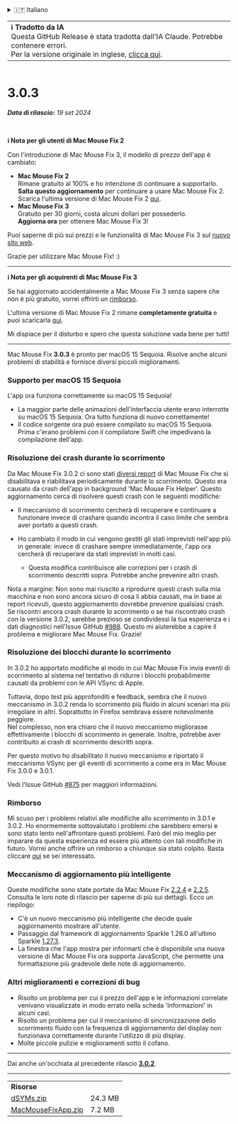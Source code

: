 <details>
<summary>🇮🇹 Italiano</summary>

[🇬🇧 English (GitHub Release)](https://github.com/noah-nuebling/mac-mouse-fix/releases/tag/3.0.3)\
[🇦🇩 Català](https://redirect.macmousefix.com/?target=mmf-release&tag=3.0.3&locale=ca)\
[🇩🇪 Deutsch](https://redirect.macmousefix.com/?target=mmf-release&tag=3.0.3&locale=de)\
[🇪🇸 Español](https://redirect.macmousefix.com/?target=mmf-release&tag=3.0.3&locale=es)\
[🇫🇷 Français](https://redirect.macmousefix.com/?target=mmf-release&tag=3.0.3&locale=fr)\
[🇮🇩 Indonesia](https://redirect.macmousefix.com/?target=mmf-release&tag=3.0.3&locale=id)\
**🇮🇹 Italiano**\
[🇭🇺 Magyar](https://redirect.macmousefix.com/?target=mmf-release&tag=3.0.3&locale=hu)\
[🇳🇱 Nederlands](https://redirect.macmousefix.com/?target=mmf-release&tag=3.0.3&locale=nl)\
[🇵🇱 Polski](https://redirect.macmousefix.com/?target=mmf-release&tag=3.0.3&locale=pl)\
[🇧🇷 Português (Brasil)](https://redirect.macmousefix.com/?target=mmf-release&tag=3.0.3&locale=pt-BR)\
[🇵🇹 Português (Portugal)](https://redirect.macmousefix.com/?target=mmf-release&tag=3.0.3&locale=pt-PT)\
[🇷🇴 Română](https://redirect.macmousefix.com/?target=mmf-release&tag=3.0.3&locale=ro)\
[🇸🇪 Svenska](https://redirect.macmousefix.com/?target=mmf-release&tag=3.0.3&locale=sv)\
[🇻🇳 Tiếng Việt](https://redirect.macmousefix.com/?target=mmf-release&tag=3.0.3&locale=vi)\
[🇹🇷 Türkçe](https://redirect.macmousefix.com/?target=mmf-release&tag=3.0.3&locale=tr)\
[🇨🇿 Čeština](https://redirect.macmousefix.com/?target=mmf-release&tag=3.0.3&locale=cs)\
[🇬🇷 Ελληνικά](https://redirect.macmousefix.com/?target=mmf-release&tag=3.0.3&locale=el)\
[🇷🇺 Русский](https://redirect.macmousefix.com/?target=mmf-release&tag=3.0.3&locale=ru)\
[🇺🇦 Українська](https://redirect.macmousefix.com/?target=mmf-release&tag=3.0.3&locale=uk)\
[🇮🇱 עברית](https://redirect.macmousefix.com/?target=mmf-release&tag=3.0.3&locale=he)\
[🇸🇦 العربية](https://redirect.macmousefix.com/?target=mmf-release&tag=3.0.3&locale=ar)\
[🇮🇳 हिन्दी](https://redirect.macmousefix.com/?target=mmf-release&tag=3.0.3&locale=hi)\
[🇹🇭 ไทย](https://redirect.macmousefix.com/?target=mmf-release&tag=3.0.3&locale=th)\
[🇨🇳 中文 (简体)](https://redirect.macmousefix.com/?target=mmf-release&tag=3.0.3&locale=zh-Hans)\
[🇨🇳 中文 (繁體)](https://redirect.macmousefix.com/?target=mmf-release&tag=3.0.3&locale=zh-Hant)\
[🇭🇰 中文（香港)](https://redirect.macmousefix.com/?target=mmf-release&tag=3.0.3&locale=zh-HK)\
[🇯🇵 日本語](https://redirect.macmousefix.com/?target=mmf-release&tag=3.0.3&locale=ja)\
[🇰🇷 한국어](https://redirect.macmousefix.com/?target=mmf-release&tag=3.0.3&locale=ko)\
[Help translate Mac Mouse Fix to different languages!](https://github.com/noah-nuebling/mac-mouse-fix/discussions/731)
</details>
<table align=><td>
<b>ℹ️ Tradotto da IA</b><br>
Questa GitHub Release è stata tradotta dall'IA Claude. Potrebbe contenere errori.<br>
Per la versione originale in inglese, <a href="https://github.com/noah-nuebling/mac-mouse-fix/releases/tag/3.0.3">clicca qui</a>.
</td></table>

<table></table>

# 3.0.3
***Data di rilascio:** 19 set 2024*

<br>

**ℹ️ Nota per gli utenti di Mac Mouse Fix 2**

Con l'introduzione di Mac Mouse Fix 3, il modello di prezzo dell'app è cambiato:

- **Mac Mouse Fix 2**\
Rimane gratuito al 100% e ho intenzione di continuare a supportarlo.\
**Salta questo aggiornamento** per continuare a usare Mac Mouse Fix 2. Scarica l'ultima versione di Mac Mouse Fix 2 [qui](https://redirect.macmousefix.com/?target=mmf2-latest&locale=it).
- **Mac Mouse Fix 3**\
Gratuito per 30 giorni, costa alcuni dollari per possederlo.\
**Aggiorna ora** per ottenere Mac Mouse Fix 3!

Puoi saperne di più sui prezzi e le funzionalità di Mac Mouse Fix 3 sul [nuovo sito web](https://macmousefix.com/).

Grazie per utilizzare Mac Mouse Fix! :)

---

**ℹ️ Nota per gli acquirenti di Mac Mouse Fix 3**

Se hai aggiornato accidentalmente a Mac Mouse Fix 3 senza sapere che non è più gratuito, vorrei offrirti un [rimborso](https://redirect.macmousefix.com/?target=mmf-apply-for-refund&locale=it).

L'ultima versione di Mac Mouse Fix 2 rimane **completamente gratuita** e puoi scaricarla [qui](https://redirect.macmousefix.com/?target=mmf2-latest&locale=it).

Mi dispiace per il disturbo e spero che questa soluzione vada bene per tutti!

---

Mac Mouse Fix **3.0.3** è pronto per macOS 15 Sequoia. Risolve anche alcuni problemi di stabilità e fornisce diversi piccoli miglioramenti.

### Supporto per macOS 15 Sequoia

L'app ora funziona correttamente su macOS 15 Sequoia!

- La maggior parte delle animazioni dell'interfaccia utente erano interrotte su macOS 15 Sequoia. Ora tutto funziona di nuovo correttamente!
- Il codice sorgente ora può essere compilato su macOS 15 Sequoia. Prima c'erano problemi con il compilatore Swift che impedivano la compilazione dell'app.

### Risoluzione dei crash durante lo scorrimento

Da Mac Mouse Fix 3.0.2 ci sono stati [diversi report](https://github.com/noah-nuebling/mac-mouse-fix/issues/988) di Mac Mouse Fix che si disabilitava e riabilitava periodicamente durante lo scorrimento. Questo era causato da crash dell'app in background 'Mac Mouse Fix Helper'. Questo aggiornamento cerca di risolvere questi crash con le seguenti modifiche:

- Il meccanismo di scorrimento cercherà di recuperare e continuare a funzionare invece di crashare quando incontra il caso limite che sembra aver portato a questi crash.
- Ho cambiato il modo in cui vengono gestiti gli stati imprevisti nell'app più in generale: invece di crashare sempre immediatamente, l'app ora cercherà di recuperare da stati imprevisti in molti casi.

    - Questa modifica contribuisce alle correzioni per i crash di scorrimento descritti sopra. Potrebbe anche prevenire altri crash.

Nota a margine: Non sono mai riuscito a riprodurre questi crash sulla mia macchina e non sono ancora sicuro di cosa li abbia causati, ma in base ai report ricevuti, questo aggiornamento dovrebbe prevenire qualsiasi crash. Se riscontri ancora crash durante lo scorrimento o se hai riscontrato crash con la versione 3.0.2, sarebbe prezioso se condividessi la tua esperienza e i dati diagnostici nell'Issue GitHub [#988](https://github.com/noah-nuebling/mac-mouse-fix/issues/988). Questo mi aiuterebbe a capire il problema e migliorare Mac Mouse Fix. Grazie!

### Risoluzione dei blocchi durante lo scorrimento

In 3.0.2 ho apportato modifiche al modo in cui Mac Mouse Fix invia eventi di scorrimento al sistema nel tentativo di ridurre i blocchi probabilmente causati da problemi con le API VSync di Apple.

Tuttavia, dopo test più approfonditi e feedback, sembra che il nuovo meccanismo in 3.0.2 renda lo scorrimento più fluido in alcuni scenari ma più irregolare in altri. Soprattutto in Firefox sembrava essere notevolmente peggiore.\
Nel complesso, non era chiaro che il nuovo meccanismo migliorasse effettivamente i blocchi di scorrimento in generale. Inoltre, potrebbe aver contribuito ai crash di scorrimento descritti sopra.

Per questo motivo ho disabilitato il nuovo meccanismo e riportato il meccanismo VSync per gli eventi di scorrimento a come era in Mac Mouse Fix 3.0.0 e 3.0.1.

Vedi l'Issue GitHub [#875](https://github.com/noah-nuebling/mac-mouse-fix/issues/875) per maggiori informazioni.

### Rimborso

Mi scuso per i problemi relativi alle modifiche allo scorrimento in 3.0.1 e 3.0.2. Ho enormemente sottovalutato i problemi che sarebbero emersi e sono stato lento nell'affrontare questi problemi. Farò del mio meglio per imparare da questa esperienza ed essere più attento con tali modifiche in futuro. Vorrei anche offrire un rimborso a chiunque sia stato colpito. Basta cliccare [qui](https://redirect.macmousefix.com/?target=mmf-apply-for-refund&locale=it) se sei interessato.

### Meccanismo di aggiornamento più intelligente

Queste modifiche sono state portate da Mac Mouse Fix [2.2.4](https://redirect.macmousefix.com/?target=mmf-release&tag=2.2.4&locale=it) e [2.2.5](https://redirect.macmousefix.com/?target=mmf-release&tag=2.2.5&locale=it). Consulta le loro note di rilascio per saperne di più sui dettagli. Ecco un riepilogo:

- C'è un nuovo meccanismo più intelligente che decide quale aggiornamento mostrare all'utente.
- Passaggio dal framework di aggiornamento Sparkle 1.26.0 all'ultimo Sparkle [1.27.3](https://github.com/sparkle-project/Sparkle/releases/tag/1.27.3).
- La finestra che l'app mostra per informarti che è disponibile una nuova versione di Mac Mouse Fix ora supporta JavaScript, che permette una formattazione più gradevole delle note di aggiornamento.

### Altri miglioramenti e correzioni di bug

- Risolto un problema per cui il prezzo dell'app e le informazioni correlate venivano visualizzate in modo errato nella scheda 'Informazioni' in alcuni casi.
- Risolto un problema per cui il meccanismo di sincronizzazione dello scorrimento fluido con la frequenza di aggiornamento del display non funzionava correttamente durante l'utilizzo di più display.
- Molte piccole pulizie e miglioramenti sotto il cofano.

---

Dai anche un'occhiata al precedente rilascio [**3.0.2**](https://redirect.macmousefix.com/?target=mmf-release&tag=3.0.2&locale=it).

---

<table align="start">
<tr>
    <td colspan=2>
        <b>Risorse</b>
    </td>
</tr>
<tr>
    <td><a href="https://github.com/noah-nuebling/mac-mouse-fix/releases/download/3.0.3/dSYMs.zip">dSYMs.zip</a></td>
    <td>24.3 MB</td>
</tr>
<tr>
    <td><a href="https://github.com/noah-nuebling/mac-mouse-fix/releases/download/3.0.3/MacMouseFixApp.zip">MacMouseFixApp.zip</a></td>
    <td>7.2 MB</td>
</tr>
</table>